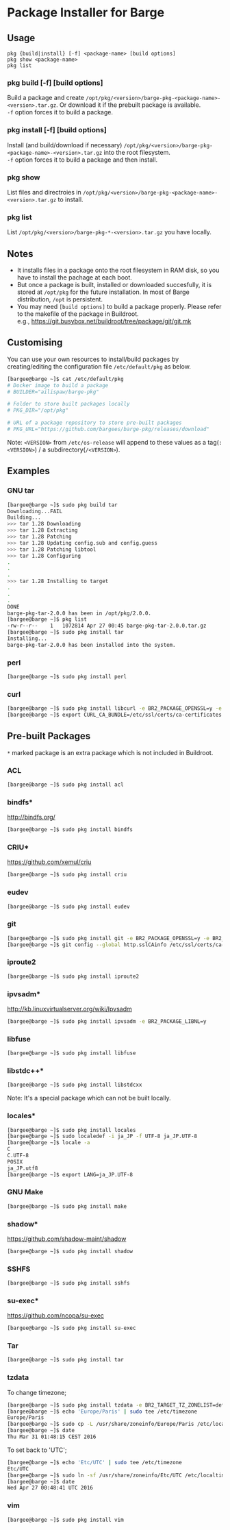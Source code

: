 # Package Installer for Barge

## Usage

```
pkg {build|install} [-f] <package-name> [build options]
pkg show <package-name>
pkg list
```

### pkg build [-f] <package-name> [build options]

Build a package and create `/opt/pkg/<version>/barge-pkg-<package-name>-<version>.tar.gz`. Or download it if the prebuilt package is available.  
`-f` option forces it to build a package.

### pkg install [-f] <package-name> [build options]

Install (and build/download if necessary) `/opt/pkg/<version>/barge-pkg-<package-name>-<version>.tar.gz` into the root filesystem.  
`-f` option forces it to build a package and then install.

### pkg show <package-name>

List files and directroies in `/opt/pkg/<version>/barge-pkg-<package-name>-<version>.tar.gz` to install.

### pkg list

List `/opt/pkg/<version>/barge-pkg-*-<version>.tar.gz` you have locally.

## Notes

- It installs files in a package onto the root filesystem in RAM disk, so you have to install the pachage at each boot.
- But once a package is built, installed or downloaded succesfully, it is stored at `/opt/pkg` for the future installation. In most of Barge distribution, `/opt` is persistent.
- You may need `[build options]` to build a package properly. Please refer to the makefile of the package in Buildroot.  
  e.g., https://git.busybox.net/buildroot/tree/package/git/git.mk


## Customising

You can use your own resources to install/build packages by creating/editing the configuration file `/etc/default/pkg` as below.

```bash
[bargee@barge ~]$ cat /etc/default/pkg
# Docker image to build a package
# BUILDER="ailispaw/barge-pkg"

# Folder to store built packages locally
# PKG_DIR="/opt/pkg"

# URL of a package repository to store pre-built packages
# PKG_URL="https://github.com/bargees/barge-pkg/releases/download"
```

Note: `<VERSION>` from `/etc/os-release` will append to these values as a tag(`:<VERSION>`) / a subdirectory(`/<VERSION>`).

## Examples

### GNU tar

```bash
[bargee@barge ~]$ sudo pkg build tar
Downloading...FAIL
Building...
>>> tar 1.28 Downloading
>>> tar 1.28 Extracting
>>> tar 1.28 Patching
>>> tar 1.28 Updating config.sub and config.guess
>>> tar 1.28 Patching libtool
>>> tar 1.28 Configuring
.
.
.
>>> tar 1.28 Installing to target
.
.
.
DONE
barge-pkg-tar-2.0.0 has been in /opt/pkg/2.0.0.
[bargee@barge ~]$ pkg list
-rw-r--r--    1   1072814 Apr 27 00:45 barge-pkg-tar-2.0.0.tar.gz
[bargee@barge ~]$ sudo pkg install tar
Installing...
barge-pkg-tar-2.0.0 has been installed into the system.
```

### perl

```bash
[bargee@barge ~]$ sudo pkg install perl
```

### curl

```bash
[bargee@barge ~]$ sudo pkg install libcurl -e BR2_PACKAGE_OPENSSL=y -e BR2_PACKAGE_CURL=y
[bargee@barge ~]$ export CURL_CA_BUNDLE=/etc/ssl/certs/ca-certificates.crt
```

## Pre-built Packages

`*` marked package is an extra package which is not included in Buildroot.

### ACL

```bash
[bargee@barge ~]$ sudo pkg install acl
```

### bindfs*

http://bindfs.org/

```bash
[bargee@barge ~]$ sudo pkg install bindfs
```

### CRIU*

https://github.com/xemul/criu

```bash
[bargee@barge ~]$ sudo pkg install criu
```

### eudev

```bash
[bargee@barge ~]$ sudo pkg install eudev
```

### git

```bash
[bargee@barge ~]$ sudo pkg install git -e BR2_PACKAGE_OPENSSL=y -e BR2_PACKAGE_LIBCURL=y
[bargee@barge ~]$ git config --global http.sslCAinfo /etc/ssl/certs/ca-certificates.crt
```

### iproute2

```bash
[bargee@barge ~]$ sudo pkg install iproute2
```

### ipvsadm*

http://kb.linuxvirtualserver.org/wiki/Ipvsadm

```bash
[bargee@barge ~]$ sudo pkg install ipvsadm -e BR2_PACKAGE_LIBNL=y
```

### libfuse

```bash
[bargee@barge ~]$ sudo pkg install libfuse
```

### libstdc++*

```bash
[bargee@barge ~]$ sudo pkg install libstdcxx
```

Note: It's a special package which can not be built locally.

### locales*

```bash
[bargee@barge ~]$ sudo pkg install locales
[bargee@barge ~]$ sudo localedef -i ja_JP -f UTF-8 ja_JP.UTF-8
[bargee@barge ~]$ locale -a
C
C.UTF-8
POSIX
ja_JP.utf8
[bargee@barge ~]$ export LANG=ja_JP.UTF-8
```

### GNU Make

```bash
[bargee@barge ~]$ sudo pkg install make
```

### shadow*

https://github.com/shadow-maint/shadow

```bash
[bargee@barge ~]$ sudo pkg install shadow
```

### SSHFS

```bash
[bargee@barge ~]$ sudo pkg install sshfs
```

### su-exec*

https://github.com/ncopa/su-exec

```bash
[bargee@barge ~]$ sudo pkg install su-exec
```

### Tar

```bash
[bargee@barge ~]$ sudo pkg install tar
```

### tzdata

To change timezone;

```bash
[bargee@barge ~]$ sudo pkg install tzdata -e BR2_TARGET_TZ_ZONELIST=default -e BR2_TARGET_LOCALTIME="Etc/UTC"
[bargee@barge ~]$ echo 'Europe/Paris' | sudo tee /etc/timezone
Europe/Paris
[bargee@barge ~]$ sudo cp -L /usr/share/zoneinfo/Europe/Paris /etc/localtime
[bargee@barge ~]$ date
Thu Mar 31 01:48:15 CEST 2016
```

To set back to 'UTC';

```bash
[bargee@barge ~]$ echo 'Etc/UTC' | sudo tee /etc/timezone
Etc/UTC
[bargee@barge ~]$ sudo ln -sf /usr/share/zoneinfo/Etc/UTC /etc/localtime
[bargee@barge ~]$ date
Wed Apr 27 00:48:41 UTC 2016
```

### vim

```bash
[bargee@barge ~]$ sudo pkg install vim
```

